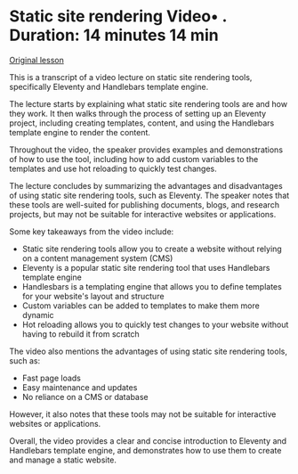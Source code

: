 # Static site rendering Video• . Duration: 14 minutes 14 min

[Original lesson](https://www.coursera.org/learn/uol-web-development/lecture/PfaA1/static-site-rendering)

This is a transcript of a video lecture on static site rendering tools, specifically Eleventy and Handlebars template engine.

The lecture starts by explaining what static site rendering tools are and how they work. It then walks through the process of setting up an Eleventy project, including creating templates, content, and using the Handlebars template engine to render the content.

Throughout the video, the speaker provides examples and demonstrations of how to use the tool, including how to add custom variables to the templates and use hot reloading to quickly test changes.

The lecture concludes by summarizing the advantages and disadvantages of using static site rendering tools, such as Eleventy. The speaker notes that these tools are well-suited for publishing documents, blogs, and research projects, but may not be suitable for interactive websites or applications.

Some key takeaways from the video include:

* Static site rendering tools allow you to create a website without relying on a content management system (CMS)
* Eleventy is a popular static site rendering tool that uses Handlebars template engine
* Handlesbars is a templating engine that allows you to define templates for your website's layout and structure
* Custom variables can be added to templates to make them more dynamic
* Hot reloading allows you to quickly test changes to your website without having to rebuild it from scratch

The video also mentions the advantages of using static site rendering tools, such as:

* Fast page loads
* Easy maintenance and updates
* No reliance on a CMS or database

However, it also notes that these tools may not be suitable for interactive websites or applications.

Overall, the video provides a clear and concise introduction to Eleventy and Handlebars template engine, and demonstrates how to use them to create and manage a static website.

